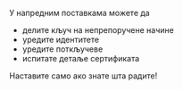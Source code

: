 [//]: #

У напредним поставкама можете да
* делите кључ на непрепоручене начине
* уредите идентитете
* уредите поткључеве
* испитате детаље сертификата

Наставите само ако знате шта радите!